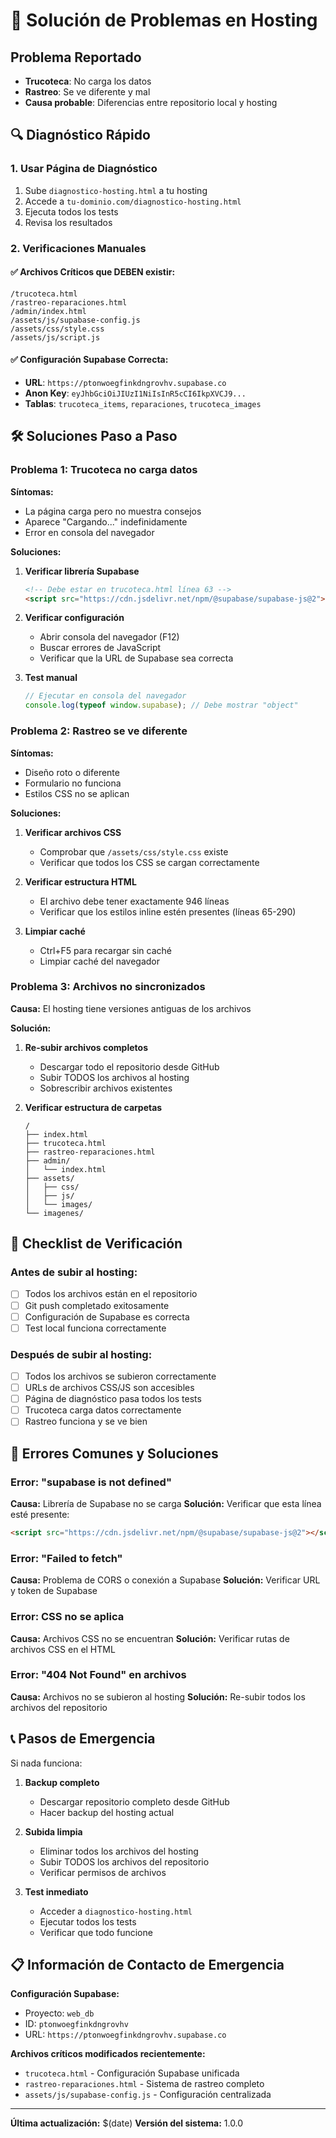 # 🚨 Solución de Problemas en Hosting

## Problema Reportado
- **Trucoteca**: No carga los datos
- **Rastreo**: Se ve diferente y mal
- **Causa probable**: Diferencias entre repositorio local y hosting

## 🔍 Diagnóstico Rápido

### 1. Usar Página de Diagnóstico
1. Sube `diagnostico-hosting.html` a tu hosting
2. Accede a `tu-dominio.com/diagnostico-hosting.html`
3. Ejecuta todos los tests
4. Revisa los resultados

### 2. Verificaciones Manuales

#### ✅ Archivos Críticos que DEBEN existir:
```
/trucoteca.html
/rastreo-reparaciones.html
/admin/index.html
/assets/js/supabase-config.js
/assets/css/style.css
/assets/js/script.js
```

#### ✅ Configuración Supabase Correcta:
- **URL**: `https://ptonwoegfinkdngrovhv.supabase.co`
- **Anon Key**: `eyJhbGciOiJIUzI1NiIsInR5cCI6IkpXVCJ9...`
- **Tablas**: `trucoteca_items`, `reparaciones`, `trucoteca_images`

## 🛠️ Soluciones Paso a Paso

### Problema 1: Trucoteca no carga datos

**Síntomas:**
- La página carga pero no muestra consejos
- Aparece "Cargando..." indefinidamente
- Error en consola del navegador

**Soluciones:**

1. **Verificar librería Supabase**
   ```html
   <!-- Debe estar en trucoteca.html línea 63 -->
   <script src="https://cdn.jsdelivr.net/npm/@supabase/supabase-js@2"></script>
   ```

2. **Verificar configuración**
   - Abrir consola del navegador (F12)
   - Buscar errores de JavaScript
   - Verificar que la URL de Supabase sea correcta

3. **Test manual**
   ```javascript
   // Ejecutar en consola del navegador
   console.log(typeof window.supabase); // Debe mostrar "object"
   ```

### Problema 2: Rastreo se ve diferente

**Síntomas:**
- Diseño roto o diferente
- Formulario no funciona
- Estilos CSS no se aplican

**Soluciones:**

1. **Verificar archivos CSS**
   - Comprobar que `/assets/css/style.css` existe
   - Verificar que todos los CSS se cargan correctamente

2. **Verificar estructura HTML**
   - El archivo debe tener exactamente 946 líneas
   - Verificar que los estilos inline estén presentes (líneas 65-290)

3. **Limpiar caché**
   - Ctrl+F5 para recargar sin caché
   - Limpiar caché del navegador

### Problema 3: Archivos no sincronizados

**Causa:** El hosting tiene versiones antiguas de los archivos

**Solución:**
1. **Re-subir archivos completos**
   - Descargar todo el repositorio desde GitHub
   - Subir TODOS los archivos al hosting
   - Sobrescribir archivos existentes

2. **Verificar estructura de carpetas**
   ```
   /
   ├── index.html
   ├── trucoteca.html
   ├── rastreo-reparaciones.html
   ├── admin/
   │   └── index.html
   ├── assets/
   │   ├── css/
   │   ├── js/
   │   └── images/
   └── imagenes/
   ```

## 🔧 Checklist de Verificación

### Antes de subir al hosting:
- [ ] Todos los archivos están en el repositorio
- [ ] Git push completado exitosamente
- [ ] Configuración de Supabase es correcta
- [ ] Test local funciona correctamente

### Después de subir al hosting:
- [ ] Todos los archivos se subieron correctamente
- [ ] URLs de archivos CSS/JS son accesibles
- [ ] Página de diagnóstico pasa todos los tests
- [ ] Trucoteca carga datos correctamente
- [ ] Rastreo funciona y se ve bien

## 🚨 Errores Comunes y Soluciones

### Error: "supabase is not defined"
**Causa:** Librería de Supabase no se carga
**Solución:** Verificar que esta línea esté presente:
```html
<script src="https://cdn.jsdelivr.net/npm/@supabase/supabase-js@2"></script>
```

### Error: "Failed to fetch"
**Causa:** Problema de CORS o conexión a Supabase
**Solución:** Verificar URL y token de Supabase

### Error: CSS no se aplica
**Causa:** Archivos CSS no se encuentran
**Solución:** Verificar rutas de archivos CSS en el HTML

### Error: "404 Not Found" en archivos
**Causa:** Archivos no se subieron al hosting
**Solución:** Re-subir todos los archivos del repositorio

## 📞 Pasos de Emergencia

Si nada funciona:

1. **Backup completo**
   - Descargar repositorio completo desde GitHub
   - Hacer backup del hosting actual

2. **Subida limpia**
   - Eliminar todos los archivos del hosting
   - Subir TODOS los archivos del repositorio
   - Verificar permisos de archivos

3. **Test inmediato**
   - Acceder a `diagnostico-hosting.html`
   - Ejecutar todos los tests
   - Verificar que todo funcione

## 📋 Información de Contacto de Emergencia

**Configuración Supabase:**
- Proyecto: `web_db`
- ID: `ptonwoegfinkdngrovhv`
- URL: `https://ptonwoegfinkdngrovhv.supabase.co`

**Archivos críticos modificados recientemente:**
- `trucoteca.html` - Configuración Supabase unificada
- `rastreo-reparaciones.html` - Sistema de rastreo completo
- `assets/js/supabase-config.js` - Configuración centralizada

---

**Última actualización:** $(date)
**Versión del sistema:** 1.0.0 